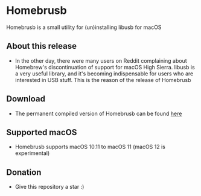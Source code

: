 # Homebrusb
Homebrusb is a small utility for (un)installing libusb for macOS
## About this release
* In the other day, there were many users on Reddit complaining about Homebrew's discontinuation of support for macOS High Sierra. libusb is a very useful library, and it's becoming indispensable for users who are interested in USB stuff. This is the reason of the release of Homebrusb
## Download
* The permanent compiled version of Homebrusb can be found [here](https://github.com/Mini-Exploit/Homebrusb/releases)
## Supported macOS
* Homebrusb supports macOS 10.11 to macOS 11 (macOS 12 is experimental)
## Donation
* Give this repository a star :)
